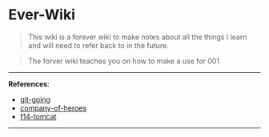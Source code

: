 # Ever-Wiki

> This wiki is a forever wiki to make notes about all the things I learn and will need to refer back to in the future.

>The forver wiki teaches you on how to make a use for 001
---
**References**:
* [git-going](https://github.com/cyber-mint/git-going)
* [company-of-heroes](https://www.companyofheroes.com/)
* [f14-tomcat](https://wargame.fandom.com/wiki/F-14_Tomcat)
---
